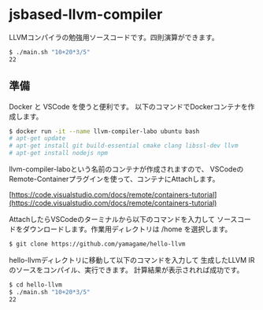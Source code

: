 # jsbased-llvm-compiler

LLVMコンパイラの勉強用ソースコードです。四則演算ができます。

```bash
$ ./main.sh "10+20*3/5"
22
```

## 準備

Docker と VSCode を使うと便利です。
以下のコマンドでDockerコンテナを作成します。

```bash
$ docker run -it --name llvm-compiler-labo ubuntu bash
# apt-get update
# apt-get install git build-essential cmake clang libssl-dev llvm
# apt-get install nodejs npm
```

llvm-compiler-laboという名前のコンテナが作成されますので、
VSCodeのRemote-Containerプラグインを使って、コンテナにAttachします。

[https://code.visualstudio.com/docs/remote/containers-tutorial](https://code.visualstudio.com/docs/remote/containers-tutorial)

AttachしたらVSCodeのターミナルから以下のコマンドを入力して
ソースコードをダウンロードします。作業用ディレクトリは /home を選択します。

```bash
$ git clone https://github.com/yamagame/hello-llvm
```

hello-llvmディレクトリに移動して以下のコマンドを入力して
生成したLLVM IRのソースをコンパイル、実行できます。
計算結果が表示されれば成功です。

```bash
$ cd hello-llvm
$ ./main.sh "10+20*3/5"
22
```
